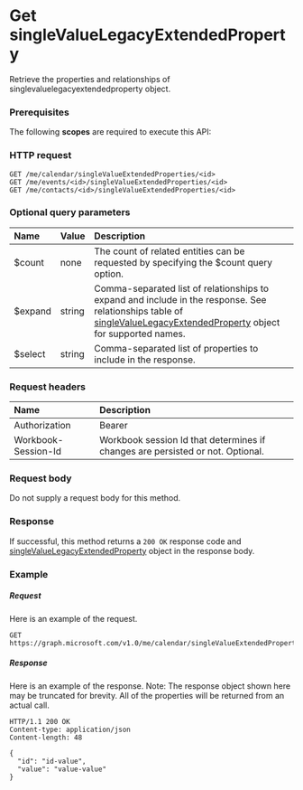 # Get singleValueLegacyExtendedProperty

Retrieve the properties and relationships of singlevaluelegacyextendedproperty object.
### Prerequisites
The following **scopes** are required to execute this API: 
### HTTP request
<!-- { "blockType": "ignored" } -->
```http
GET /me/calendar/singleValueExtendedProperties/<id>
GET /me/events/<id>/singleValueExtendedProperties/<id>
GET /me/contacts/<id>/singleValueExtendedProperties/<id>
```
### Optional query parameters
|Name|Value|Description|
|:---------------|:--------|:-------|
|$count|none|The count of related entities can be requested by specifying the $count query option.|
|$expand|string|Comma-separated list of relationships to expand and include in the response. See relationships table of [singleValueLegacyExtendedProperty](../resources/singlevaluelegacyextendedproperty.md) object for supported names. |
|$select|string|Comma-separated list of properties to include in the response.|

### Request headers
| Name      |Description|
|:----------|:----------|
| Authorization  | Bearer <code>|
| Workbook-Session-Id  | Workbook session Id that determines if changes are persisted or not. Optional.|

### Request body
Do not supply a request body for this method.
### Response
If successful, this method returns a `200 OK` response code and [singleValueLegacyExtendedProperty](../resources/singlevaluelegacyextendedproperty.md) object in the response body.
### Example
##### Request
Here is an example of the request.
<!-- {
  "blockType": "request",
  "name": "get_singlevaluelegacyextendedproperty"
}-->
```http
GET https://graph.microsoft.com/v1.0/me/calendar/singleValueExtendedProperties/<id>
```
##### Response
Here is an example of the response. Note: The response object shown here may be truncated for brevity. All of the properties will be returned from an actual call.
<!-- {
  "blockType": "response",
  "truncated": true,
  "@odata.type": "microsoft.graph.singleValueLegacyExtendedProperty"
} -->
```http
HTTP/1.1 200 OK
Content-type: application/json
Content-length: 48

{
  "id": "id-value",
  "value": "value-value"
}
```

<!-- uuid: 8fcb5dbc-d5aa-4681-8e31-b001d5168d79
2015-10-25 14:57:30 UTC -->
<!-- {
  "type": "#page.annotation",
  "description": "Get singleValueLegacyExtendedProperty",
  "keywords": "",
  "section": "documentation",
  "tocPath": ""
}-->